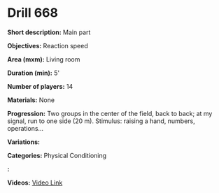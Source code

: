 # Drill 668

**Short description:**
Main part

**Objectives:**
Reaction speed

**Area (mxm):**
Living room

**Duration (min):**
5'

**Number of players:**
14

**Materials:**
None

**Progression:**
Two groups in the center of the field, back to back; at my signal, run to one side (20 m). Stimulus: raising a hand, numbers, operations…

**Variations:**


**Categories:**
Physical Conditioning

**:**


**Videos:**
[Video Link](https://www.youtube.com/embed/DAm7gFunQRw)

